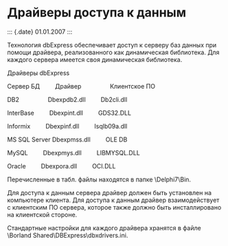 Драйверы доступа к данным
=========================

::: {.date}
01.01.2007
:::

Технология dbExpress обеспечивает доступ к серверу баз данных при помощи
драйвера, реализованного как динамическая библиотека. Для каждого
сервера имеется своя динамическая библиотека.

Драйверы dbExpress

Сервер БД         Драйвер                 Клиентское ПО

DB2                 Dbexpdb2.dll         Db2cli.dll

InterBase         Dbexpint.dll         GDS32.DLL

Informix         Dbexpinf.dll         Isqlb09a.dll

MS SQL Server Dbexpmss.dll         OLE DB

MySQL         Dbexpmys.dll         LIBMYSQL.DLL

Oracle         Dbexpora.dll         OCI.DLL

Перечисленные в табл. файлы находятся в папке \\Delphi7\\Bin.

Для доступа к данным сервера драйвер должен быть установлен на
компьютере клиента. Для доступа к данным драйвер взаимодействует с
клиентским ПО сервера, которое также должно быть инсталлировано на
клиентской стороне.

Стандартные настройки для каждого драйвера хранятся в файле \\Borland
Shared\\DBExpress\\dbxdrivers.ini.
